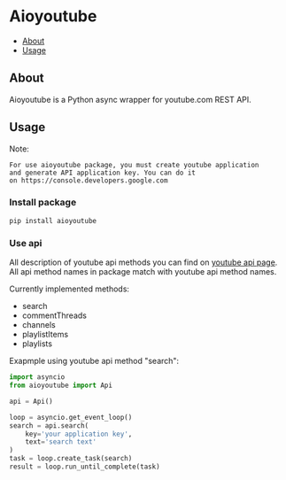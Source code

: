 # Aioyoutube
- [About](#about)
- [Usage](#usage)

## About
Aioyoutube is a Python async wrapper for youtube.com REST API.

## Usage
Note:
```
For use aioyoutube package, you must create youtube application 
and generate API application key. You can do it 
on https://console.developers.google.com
```

### Install package
```
pip install aioyoutube
```

### Use api
All description of youtube api methods you can find on
[youtube api page](https://developers.google.com/youtube/v3/docs).
All api method names in package match with youtube api method names.

Currently implemented methods: 
- search
- commentThreads
- channels
- playlistItems
- playlists

Exapmple using youtube api method "search":
```python
import asyncio
from aioyoutube import Api

api = Api()

loop = asyncio.get_event_loop()
search = api.search(
    key='your application key',
    text='search text'
)
task = loop.create_task(search)
result = loop.run_until_complete(task)
```

